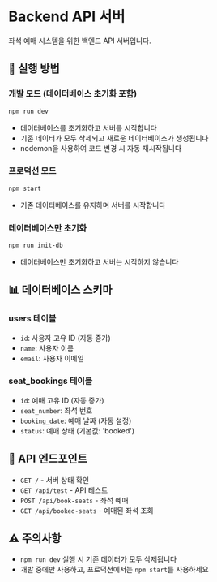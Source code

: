 # Backend API 서버

좌석 예매 시스템을 위한 백엔드 API 서버입니다.

## 🚀 실행 방법

### 개발 모드 (데이터베이스 초기화 포함)
```bash
npm run dev
```
- 데이터베이스를 초기화하고 서버를 시작합니다
- 기존 데이터가 모두 삭제되고 새로운 데이터베이스가 생성됩니다
- nodemon을 사용하여 코드 변경 시 자동 재시작됩니다

### 프로덕션 모드
```bash
npm start
```
- 기존 데이터베이스를 유지하며 서버를 시작합니다

### 데이터베이스만 초기화
```bash
npm run init-db
```
- 데이터베이스만 초기화하고 서버는 시작하지 않습니다

## 📊 데이터베이스 스키마

### users 테이블
- `id`: 사용자 고유 ID (자동 증가)
- `name`: 사용자 이름
- `email`: 사용자 이메일

### seat_bookings 테이블
- `id`: 예매 고유 ID (자동 증가)
- `seat_number`: 좌석 번호
- `booking_date`: 예매 날짜 (자동 설정)
- `status`: 예매 상태 (기본값: 'booked')

## 🔌 API 엔드포인트

- `GET /` - 서버 상태 확인
- `GET /api/test` - API 테스트
- `POST /api/book-seats` - 좌석 예매
- `GET /api/booked-seats` - 예매된 좌석 조회

## ⚠️ 주의사항

- `npm run dev` 실행 시 기존 데이터가 모두 삭제됩니다
- 개발 중에만 사용하고, 프로덕션에서는 `npm start`를 사용하세요 